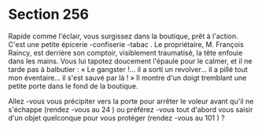 # Section 256

Rapide comme l'éclair, vous surgissez dans la boutique, prêt à l'action. C'est une petite
épicerie -confiserie -tabac . Le propriétaire, M. François Raincy, est derrière son comptoir,
visiblement traumatisé, la tête enfouie dans les mains. Vous lui tapotez doucement
l'épaule pour le calmer, et il ne tarde pas à balbutier : « Le gangster !... il a sorti un
revolver... il a  pillé tout mon éventaire... il s'est sauvé par là ! » Il montre d'un doigt
tremblant une petite porte dans le fond de la boutique.

Allez -vous vous précipiter vers la porte pour arrêter le voleur avant qu'il ne s'échappe
(rendez -vous au  24 ) ou préférez -vous tout d'abord vous saisir d'un objet quelconque
pour vous protéger (rendez -vous au  101 ) ?